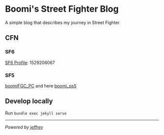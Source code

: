 #  Boomi's Street Fighter Blog

A simple blog that describes my journey in Street Fighter.

## CFN

### SF6

[SF6 Profile](https://www.streetfighter.com/6/buckler/profile/1529206067): 1529206067

### SF5

[boomiFGC_PC](https://game.capcom.com/cfn/sfv/profile/boomiFGC_PC?lang=en) and here [boomi_ps5](https://game.capcom.com/cfn/sfv/profile/boomi_ps5?lang=en)

## Develop locally

Run `bundle exec jekyll serve`

---
_Powered by [jeffrey](http://jeffwayne.me/)_
